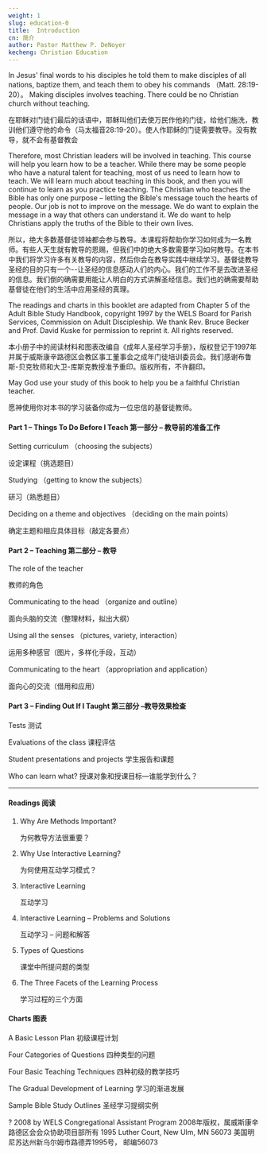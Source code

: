 ```yaml
---
weight: 1
slug: education-0
title:  Introduction 
cn: 简介
author: Pastor Matthew P. DeNoyer
kecheng: Christian Education
---
```


In Jesus' final words to his disciples he told them to make disciples of all nations, baptize them, and teach them to obey his commands （Matt. 28:19-20）。 Making disciples involves teaching. There could be no Christian church without teaching.

在耶稣对门徒们最后的话语中，耶稣叫他们去使万民作他的门徒，给他们施洗，教训他们遵守他的命令（马太福音28:19-20）。使人作耶稣的门徒需要教导。没有教导，就不会有基督教会

Therefore, most Christian leaders will be involved in teaching. This course will help you learn how to be a teacher. While there may be some people who have a natural talent for teaching, most of us need to learn how to teach. We will learn much about teaching in this book, and then you will continue to learn as you practice teaching. The Christian who teaches the Bible has only one purpose – letting the Bible's message touch the hearts of people. Our job is not to improve on the message. We do want to explain the message in a way that others can understand it. We do want to help Christians apply the truths of the Bible to their own lives.

所以，绝大多数基督徒领袖都会参与教导。本课程将帮助你学习如何成为一名教师。有些人天生就有教导的恩赐，但我们中的绝大多数需要学习如何教导。在本书中我们将学习许多有关教导的内容，然后你会在教导实践中继续学习。基督徒教导圣经的目的只有一个--让圣经的信息感动人们的内心。我们的工作不是去改进圣经的信息。我们倒的确需要用能让人明白的方式讲解圣经信息。我们也的确需要帮助基督徒在他们的生活中应用圣经的真理。

The readings and charts in this booklet are adapted from Chapter 5 of the Adult Bible Study Handbook, copyright 1997 by the WELS Board for Parish Services, Commission on Adult Discipleship. We thank Rev. Bruce Becker and Prof. David Kuske for permission to reprint it. All rights reserved.

本小册子中的阅读材料和图表改编自《成年人圣经学习手册》，版权登记于1997年并属于威斯康辛路德区会教区事工董事会之成年门徒培训委员会。我们感谢布鲁斯-贝克牧师和大卫-库斯克教授准予重印。版权所有，不许翻印。

May God use your study of this book to help you be a faithful Christian teacher.

愿神使用你对本书的学习装备你成为一位忠信的基督徒教师。

#### Part 1 – Things To Do Before I Teach 第一部分 – 教导前的准备工作

Setting curriculum （choosing the subjects）

设定课程（挑选题目）

Studying （getting to know the subjects）

研习（熟悉题目）

Deciding on a theme and objectives （deciding on the main points）

确定主题和相应具体目标（敲定各要点）

#### Part 2 – Teaching 第二部分 – 教导

The role of the teacher

教师的角色

Communicating to the head （organize and outline）

面向头脑的交流（整理材料，拟出大纲）

Using all the senses （pictures, variety, interaction）

运用多种感官（图片，多样化手段，互动）

Communicating to the heart （appropriation and application）

面向心的交流（借用和应用）

#### Part 3 – Finding Out If I Taught 第三部分 –教导效果检查

Tests 测试

Evaluations of the class 课程评估

Student presentations and projects 学生报告和课题

Who can learn what? 授课对象和授课目标—谁能学到什么？

------------------------------

#### Readings 阅读

1. Why Are Methods Important? 

    为何教导方法很重要？

2. Why Use Interactive Learning? 

    为何使用互动学习模式？

3. Interactive Learning 

    互动学习

4. Interactive Learning – Problems and Solutions 

    互动学习 – 问题和解答

5. Types of Questions 

    课堂中所提问题的类型

6. The Three Facets of the Learning Process 

    学习过程的三个方面

#### Charts 图表

A Basic Lesson Plan 初级课程计划

Four Categories of Questions 四种类型的问题

Four Basic Teaching Techniques 四种初级的教学技巧

The Gradual Development of Learning 学习的渐进发展

Sample Bible Study Outlines 圣经学习提纲实例

? 2008 by WELS Congregational Assistant Program 2008年版权，属威斯康辛路德区会会众协助项目部所有 1995 Luther Court, New Ulm, MN 56073 美国明尼苏达州新乌尔姆市路德弄1995号， 邮编56073